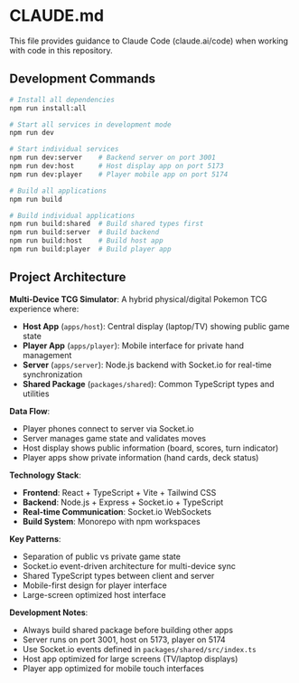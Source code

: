 # CLAUDE.md

This file provides guidance to Claude Code (claude.ai/code) when working with code in this repository.

## Development Commands

```bash
# Install all dependencies
npm run install:all

# Start all services in development mode
npm run dev

# Start individual services
npm run dev:server    # Backend server on port 3001
npm run dev:host      # Host display app on port 5173  
npm run dev:player    # Player mobile app on port 5174

# Build all applications
npm run build

# Build individual applications
npm run build:shared  # Build shared types first
npm run build:server  # Build backend
npm run build:host    # Build host app
npm run build:player  # Build player app
```

## Project Architecture

**Multi-Device TCG Simulator**: A hybrid physical/digital Pokemon TCG experience where:
- **Host App** (`apps/host`): Central display (laptop/TV) showing public game state
- **Player App** (`apps/player`): Mobile interface for private hand management
- **Server** (`apps/server`): Node.js backend with Socket.io for real-time synchronization
- **Shared Package** (`packages/shared`): Common TypeScript types and utilities

**Data Flow**:
- Player phones connect to server via Socket.io
- Server manages game state and validates moves
- Host display shows public information (board, scores, turn indicator)
- Player apps show private information (hand cards, deck status)

**Technology Stack**:
- **Frontend**: React + TypeScript + Vite + Tailwind CSS
- **Backend**: Node.js + Express + Socket.io + TypeScript
- **Real-time Communication**: Socket.io WebSockets
- **Build System**: Monorepo with npm workspaces

**Key Patterns**:
- Separation of public vs private game state
- Socket.io event-driven architecture for multi-device sync
- Shared TypeScript types between client and server
- Mobile-first design for player interface
- Large-screen optimized host interface

**Development Notes**:
- Always build shared package before building other apps
- Server runs on port 3001, host on 5173, player on 5174
- Use Socket.io events defined in `packages/shared/src/index.ts`
- Host app optimized for large screens (TV/laptop displays)
- Player app optimized for mobile touch interfaces